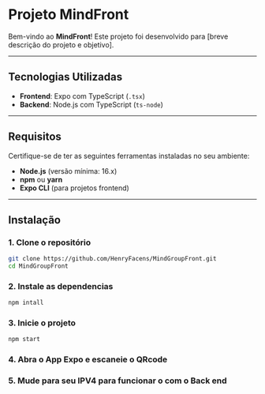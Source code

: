 # Projeto MindFront

Bem-vindo ao **MindFront**! Este projeto foi desenvolvido para [breve descrição do projeto e objetivo].

---

## Tecnologias Utilizadas

- **Frontend**: Expo com TypeScript (`.tsx`)
- **Backend**: Node.js com TypeScript (`ts-node`)

---

## Requisitos

Certifique-se de ter as seguintes ferramentas instaladas no seu ambiente:

- **Node.js** (versão mínima: 16.x)
- **npm** ou **yarn**
- **Expo CLI** (para projetos frontend)

---

## Instalação

### 1. Clone o repositório

```bash
git clone https://github.com/HenryFacens/MindGroupFront.git
cd MindGroupFront
```
### 2. Instale as dependencias

```bash
npm intall
```
### 3. Inicie o projeto

```bash
npm start
```

### 4. Abra o App Expo e escaneie o QRcode

### 5. Mude para seu IPV4 para funcionar o com o Back end
